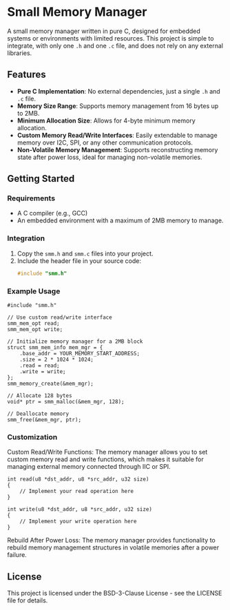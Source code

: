# Small Memory Manager

A small memory manager written in pure C, designed for embedded systems or environments with limited resources. This project is simple to integrate, with only one `.h` and one `.c` file, and does not rely on any external libraries.

## Features

- **Pure C Implementation**: No external dependencies, just a single `.h` and `.c` file.
- **Memory Size Range**: Supports memory management from 16 bytes up to 2MB.
- **Minimum Allocation Size**: Allows for 4-byte minimum memory allocation.
- **Custom Memory Read/Write Interfaces**: Easily extendable to manage memory over I2C, SPI, or any other communication protocols.
- **Non-Volatile Memory Management**: Supports reconstructing memory state after power loss, ideal for managing non-volatile memories.

## Getting Started

### Requirements

- A C compiler (e.g., GCC)
- An embedded environment with a maximum of 2MB memory to manage.

### Integration

1. Copy the `smm.h` and `smm.c` files into your project.
2. Include the header file in your source code:
   ```c
   #include "smm.h"

### Example Usage
```
#include "smm.h"

// Use custom read/write interface
smm_mem_opt read;
smm_mem_opt write;

// Initialize memory manager for a 2MB block
struct smm_mem_info mem_mgr = {
    .base_addr = YOUR_MEMORY_START_ADDRESS;
    .size = 2 * 1024 * 1024;
    .read = read;
    .write = write;
};
smm_memory_create(&mem_mgr);

// Allocate 128 bytes
void* ptr = smm_malloc(&mem_mgr, 128);

// Deallocate memory
smm_free(&mem_mgr, ptr);
```
### Customization
Custom Read/Write Functions: The memory manager allows you to set custom memory read and write functions, which makes it suitable for managing external memory connected through IIC or SPI.

```
int read(u8 *dst_addr, u8 *src_addr, u32 size)
{
    // Implement your read operation here
}

int write(u8 *dst_addr, u8 *src_addr, u32 size)
{
    // Implement your write operation here
}
```
Rebuild After Power Loss: The memory manager provides functionality to rebuild memory management structures in volatile memories after a power failure.

## License
This project is licensed under the BSD-3-Clause License - see the LICENSE file for details.

